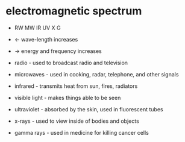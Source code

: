 # electromagnetic spectrum

- RW MW IR UV X G

- <- wave-length increases
- -> energy and frequency increases

- radio - used to broadcast radio and television
- microwaves - used in cooking, radar, telephone, and other signals
- infrared - transmits heat from sun, fires, radiators
- visible light - makes things able to be seen
- ultraviolet - absorbed by the skin, used in fluorescent tubes
- x-rays - used to view inside of bodies and objects
- gamma rays - used in medicine for killing cancer cells
